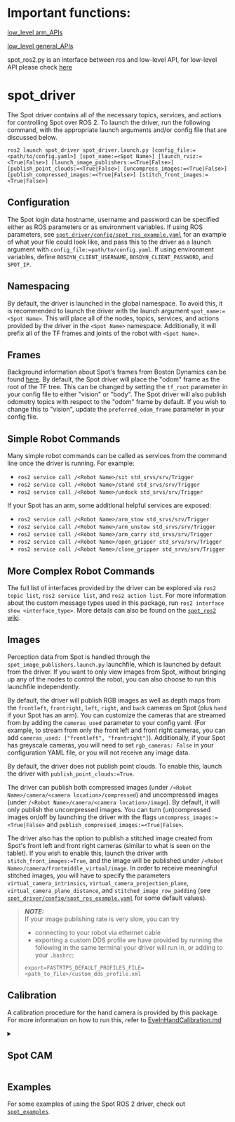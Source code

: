 # Important functions:
[low_level arm_APIs](https://github.com/bdaiinstitute/spot_wrapper/blob/800b1f787501c16ec14b586ba4c97f83bfa176ae/spot_wrapper/spot_arm.py)

[low_level general_APIs]([https://github.com/bdaiinstitute/spot_wrapper/blob/800b1f787501c16ec14b586ba4c97f83bfa176ae/spot_wrapper/spot_arm.py](https://github.com/bdaiinstitute/spot_wrapper/blob/800b1f787501c16ec14b586ba4c97f83bfa176ae/spot_wrapper/wrapper.py))

spot_ros2.py is an interface between ros and low-level API, for low-level API please check [here](https://github.com/boston-dynamics/spot-sdk/tree/master/python/examples)

# spot_driver

The Spot driver contains all of the necessary topics, services, and actions for controlling Spot over ROS 2.
To launch the driver, run the following command, with the appropriate launch arguments and/or config file that are discussed below.
```
ros2 launch spot_driver spot_driver.launch.py [config_file:=<path/to/config.yaml>] [spot_name:=<Spot Name>] [launch_rviz:=<True|False>] [launch_image_publishers:=<True|False>] [publish_point_clouds:=<True|False>] [uncompress_images:=<True|False>] [publish_compressed_images:=<True|False>] [stitch_front_images:=<True|False>]
```

## Configuration
The Spot login data hostname, username and password can be specified either as ROS parameters or as environment variables.
If using ROS parameters, see [`spot_driver/config/spot_ros_example.yaml`](spot_driver/config/spot_ros_example.yaml) for an example of what your file could look like, and pass this to the driver as a launch argument with `config_file:=path/to/config.yaml`.
If using environment variables, define `BOSDYN_CLIENT_USERNAME`, `BOSDYN_CLIENT_PASSWORD`, and `SPOT_IP`.

## Namespacing
By default, the driver is launched in the global namespace.
To avoid this, it is recommended to launch the driver with the launch argument `spot_name:=<Spot Name>`.
This will place all of the nodes, topics, services, and actions provided by the driver in the `<Spot Name>` namespace.
Additionally, it will prefix all of the TF frames and joints of the robot with `<Spot Name>`.

## Frames
Background information about Spot's frames from Boston Dynamics can be found [here](https://dev.bostondynamics.com/docs/concepts/geometry_and_frames). 
By default, the Spot driver will place the "odom" frame as the root of the TF tree.
This can be changed by setting the `tf_root` parameter in your config file to either "vision" or "body".
The Spot driver will also publish odometry topics with respect to the "odom" frame by default.
If you wish to change this to "vision", update the `preferred_odom_frame` parameter in your config file.

## Simple Robot Commands
Many simple robot commands can be called as services from the command line once the driver is running. For example:

* `ros2 service call /<Robot Name>/sit std_srvs/srv/Trigger`
* `ros2 service call /<Robot Name>/stand std_srvs/srv/Trigger`
* `ros2 service call /<Robot Name>/undock std_srvs/srv/Trigger`

If your Spot has an arm, some additional helpful services are exposed:
* `ros2 service call /<Robot Name>/arm_stow std_srvs/srv/Trigger`
* `ros2 service call /<Robot Name>/arm_unstow std_srvs/srv/Trigger`
* `ros2 service call /<Robot Name>/arm_carry std_srvs/srv/Trigger`
* `ros2 service call /<Robot Name>/open_gripper std_srvs/srv/Trigger`
* `ros2 service call /<Robot Name>/close_gripper std_srvs/srv/Trigger`

## More Complex Robot Commands
The full list of interfaces provided by the driver can be explored via `ros2 topic list`, `ros2 service list`, and `ros2 action list`. 
For more information about the custom message types used in this package, run `ros2 interface show <interface_type>`. 
More details can also be found on the [`spot_ros2` wiki](https://github.com/bdaiinstitute/spot_ros2/wiki/Spot-Driver-Available-Interfaces). 


## Images
Perception data from Spot is handled through the `spot_image_publishers.launch.py` launchfile, which is launched by default from the driver.
If you want to only view images from Spot, without bringing up any of the nodes to control the robot, you can also choose to run this launchfile independently.

By default, the driver will publish RGB images as well as depth maps from the `frontleft`, `frontright`, `left`, `right`, and `back` cameras on Spot (plus `hand` if your Spot has an arm).
You can customize the cameras that are streamed from by adding the `cameras_used` parameter to your config yaml. (For example, to stream from only the front left and front right cameras, you can add `cameras_used: ["frontleft", "frontright"]`).
Additionally, if your Spot has greyscale cameras, you will need to set `rgb_cameras: False` in your configuration YAML file, or you will not receive any image data.

By default, the driver does not publish point clouds.
To enable this, launch the driver with `publish_point_clouds:=True`.

The driver can publish both compressed images (under `/<Robot Name>/camera/<camera location>/compressed`) and uncompressed images (under `/<Robot Name>/camera/<camera location>/image`).
By default, it will only publish the uncompressed images.
You can turn (un)compressed images on/off by launching the driver with the flags `uncompress_images:=<True|False>` and `publish_compressed_images:=<True|False>`.

The driver also has the option to publish a stitched image created from Spot's front left and front right cameras (similar to what is seen on the tablet).
If you wish to enable this, launch the driver with `stitch_front_images:=True`, and the image will be published under `/<Robot Name>/camera/frontmiddle_virtual/image`.
In order to receive meaningful stitched images, you will have to specify the parameters `virtual_camera_intrinsics`, `virtual_camera_projection_plane`, `virtual_camera_plane_distance`, and `stitched_image_row_padding` (see [`spot_driver/config/spot_ros_example.yaml`](spot_driver/config/spot_ros_example.yaml) for some default values). 

> **_NOTE:_**  
If your image publishing rate is very slow, you can try 
> - connecting to your robot via ethernet cable 
> - exporting a custom DDS profile we have provided by running the following in the same terminal your driver will run in, or adding to your `.bashrc`:
> ```
> export=FASTRTPS_DEFAULT_PROFILES_FILE=<path_to_file>/custom_dds_profile.xml
> ```

## Calibration
A calibration procedure for the hand camera is provided by this package. For more information on how to run this, refer to [EyeInHandCalibration.md](EyeInHandCalibration.md)


<details>
<summary><h2>Spot CAM</h2></summary>
<br>

Due to known issues with the Spot CAM, it is disabled by default. To enable publishing and usage over the driver, add the following command in your configuration YAML file:
    `initialize_spot_cam: True`

The Spot CAM payload has known issues with the SSL certification process in https. If you get the following errors:

```
non-existing PPS 0 referenced
decode_slice_header error
no frame!
```

Then you want to log into the Spot CAM over the browser. In your browser, type in:

    https://<ip_address_of_spot>:<sdp_port>/h264.sdp.html

The default port for SDP is 31102 for the Spot CAM. Once inside, you will be prompted to log in using your username and password. Do so and the WebRTC frames should begin to properly stream.

</details>


## Examples
For some examples of using the Spot ROS 2 driver, check out [`spot_examples`](../spot_examples/).
